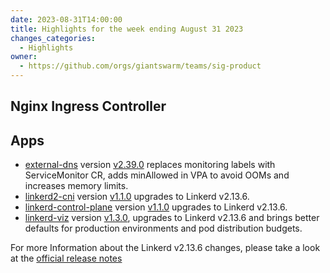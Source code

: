 ```yaml
---
date: 2023-08-31T14:00:00
title: Highlights for the week ending August 31 2023
changes_categories:
  - Highlights
owner:
  - https://github.com/orgs/giantswarm/teams/sig-product
---
```


## Nginx Ingress Controller 


## Apps


- [external-dns](https://github.com/giantswarm/external-dns-app/) version [v2.39.0](https://github.com/giantswarm/external-dns-app/blob/main/CHANGELOG.md#2390---2023-08-24) replaces monitoring labels with ServiceMonitor CR, adds minAllowed in VPA to avoid OOMs and increases memory limits.
- [linkerd2-cni](https://github.com/giantswarm/linkerd2-cni-app) version [v1.1.0](https://github.com/giantswarm/linkerd2-cni-app/blob/main/CHANGELOG.md#110---2023-08-29) upgrades to Linkerd v2.13.6.
- [linkerd-control-plane](https://github.com/giantswarm/linkerd-control-plane-app) version [v1.1.0](https://github.com/giantswarm/linkerd-control-plane-app/blob/main/CHANGELOG.md#110---2023-08-29) upgrades to Linkerd v2.13.6.
- [linkerd-viz](https://github.com/giantswarm/linkerd-viz-app) version [v1.3.0](https://github.com/giantswarm/linkerd-viz-app/blob/main/CHANGELOG.md#130---2023-08-29), upgrades to Linkerd v2.13.6 and brings better defaults for production environments and pod distribution budgets.

For more Information about the Linkerd v2.13.6 changes, please take a look at the [official release notes](https://github.com/linkerd/linkerd2/releases/tag/stable-2.13.6)


